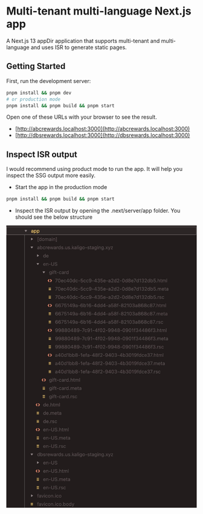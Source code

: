 # Multi-tenant multi-language Next.js app

A Next.js 13 appDir application that supports multi-tenant and multi-language and uses ISR to generate static pages.

## Getting Started

First, run the development server:

```bash
pnpm install && pnpm dev
# or production mode
pnpm install && pnpm build && pnpm start
```

Open one of these URLs with your browser to see the result.

- [http://abcrewards.localhost:3000](http://abcrewards.localhost:3000)
- [http://dbsrewards.localhost:3000](http://dbsrewards.localhost:3000)

## Inspect ISR output

I would recommend using product mode to run the app. It will help you inspect the SSG output more easily.

- Start the app in the production mode

```bash
pnpm install && pnpm build && pnpm start
```

- Inspect the ISR output by opening the .next/server/app folder. You should see the below structure

![image](readme-assets/isr-output.jpg)
